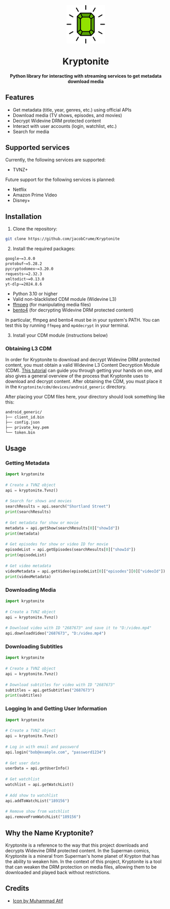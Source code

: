 <p align="center"><img src="docs%2Fimages%2Ficon.png" alt="drawing" width="120" align="center"/></p>

<h1 align="center">
Kryptonite
</h1>

<h4 align="center">
Python library for interacting with streaming services to get metadata download media
</h4>

## Features

- Get metadata (title, year, genres, etc.) using official APIs
- Download media (TV shows, episodes, and movies)
- Decrypt Widevine DRM protected content
- Interact with user accounts (login, watchlist, etc.)
- Search for media

## Supported services

Currently, the following services are supported:

- TVNZ+

Future support for the following services is planned:

- Netflix
- Amazon Prime Video
- Disney+

## Installation

1. Clone the repository:

```bash
git clone https://github.com/jacobCrume/Kryptonite
```

2. Install the required packages:

```requirements
google~=3.0.0
protobuf~=5.28.2
pycryptodomex~=3.20.0
requests~=2.32.3
xmltodict~=0.13.0
yt-dlp~=2024.8.6
```

- Python 3.10 or higher
- Valid non-blacklisted CDM module (Widevine L3)
- [ffmpeg](https://www.ffmpeg.org/download.html) (for manipulating media files)
- [bento4](https://www.bento4.com/downloads/) (for decrypting Widevine DRM protected content)

In particular, ffmpeg and bento4 must be in your system's PATH. You can test this by running `ffmpeg` and `mp4decrypt` in your terminal.

3. Install your CDM module (instructions below)

### Obtaining L3 CDM

In order for Kryptonite to download and decrypt Widevine DRM protected content, you must obtain a valid Widevine L3 Content Decryption Module (CDM). [This tutorial](https://www.ismailzai.com/blog/picking-the-widevine-locks) can guide you through getting your hands on one, and also gives a general overview of the process that Kryptonite uses to download and decrypt content. After obtaining the CDM, you must place it in the `Kryptonite/cdm/devices/android_generic` directory.

After placing your CDM files here, your directory should look something like this:

```
android_generic/
├── client_id.bin
├── config.json
├── private_key.pem
└── token.bin
```

## Usage

### Getting Metadata

```python
import kryptonite

# Create a TVNZ object
api = kryptonite.Tvnz()

# Search for shows and movies
searchResults = api.search("Shortland Street")
print(searchResults)

# Get metadata for show or movie
metadata = api.getShow(searchResults[0]["showId"])
print(metadata)

# Get episodes for show or video ID for movie
episodeList = api.getEpisodes(searchResults[0]["showId"])
print(episodeList)

# Get video metadata
videoMetadata = api.getVideo(episodeList[0]["episodes"][0]["videoId"])
print(videoMetadata)
```

### Downloading Media

```python
import kryptonite

# Create a TVNZ object
api = kryptonite.Tvnz()

# Download video with ID "2687673" and save it to "D:/video.mp4"
api.downloadVideo("2687673", "D:/video.mp4")
```

### Downloading Subtitles

```python
import kryptonite

# Create a TVNZ object
api = kryptonite.Tvnz()

# Download subtitles for video with ID "2687673"
subtitles = api.getSubtitles("2687673")
print(subtitles)
```

### Logging In and Getting User Information

```python
import kryptonite

# Create a TVNZ object
api = kryptonite.Tvnz()

# Log in with email and password
api.login("bob@example.com", "password1234")

# Get user data
userData = api.getUserInfo()

# Get watchlist
watchlist = api.getWatchList()

# Add show to watchlist
api.addToWatchList("189156")

# Remove show from watchlist
api.removeFromWatchList("189156")
```

## Why the Name Kryptonite?

Kryptonite is a reference to the way that this project downloads and decrypts Widevine DRM protected content. In the Superman comics, Kryptonite is a mineral from Superman's home planet of Krypton that has the ability to weaken him. In the context of this project, Kryptonite is a tool that can weaken the DRM protection on media files, allowing them to be downloaded and played back without restrictions.

## Credits

- <a href="https://www.freepik.com/icon/gemstone_12741643#fromView=search&page=1&position=70&uuid=77cdad4e-e99a-4e2d-b4a4-d0088461d3bc">Icon by Muhammad Atif</a>
